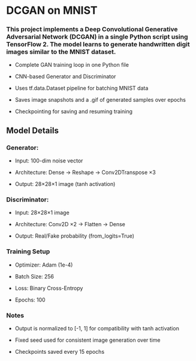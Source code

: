 # DCGAN on MNIST

### This project implements a Deep Convolutional Generative Adversarial Network (DCGAN) in a single Python script using TensorFlow 2. The model learns to generate handwritten digit images similar to the MNIST dataset.

* Complete GAN training loop in one Python file

* CNN-based Generator and Discriminator

* Uses tf.data.Dataset pipeline for batching MNIST data

* Saves image snapshots and a .gif of generated samples over epochs

* Checkpointing for saving and resuming training


## Model Details
### Generator:
* Input: 100-dim noise vector

* Architecture: Dense → Reshape → Conv2DTranspose ×3

* Output: 28×28×1 image (tanh activation)

### Discriminator:
* Input: 28×28×1 image

* Architecture: Conv2D ×2 → Flatten → Dense

* Output: Real/Fake probability (from_logits=True)


### Training Setup
* Optimizer: Adam (1e-4)

* Batch Size: 256

* Loss: Binary Cross-Entropy

* Epochs: 100


### Notes
* Output is normalized to [-1, 1] for compatibility with tanh activation

* Fixed seed used for consistent image generation over time

* Checkpoints saved every 15 epochs
